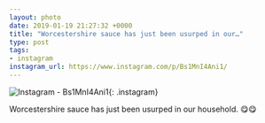 ```yaml
---
layout: photo
date: 2019-01-19 21:27:32 +0000
title: "Worcestershire sauce has just been usurped in our…"
type: post
tags:
- instagram
instagram_url: https://www.instagram.com/p/Bs1MnI4Ani1/
---
```


![Instagram - Bs1MnI4Ani1](https://colinseymour.co.uk/img/Bs1MnI4Ani1.jpg){: .instagram}

Worcestershire sauce has just been usurped in our household. 😋😋
